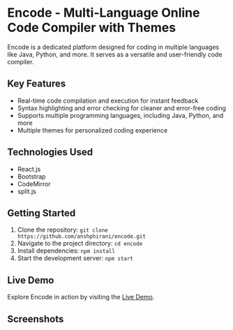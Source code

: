 # Encode - Multi-Language Online Code Compiler with Themes

Encode is a dedicated platform designed for coding in multiple languages like Java, Python, and more. It serves as a versatile and user-friendly code compiler.

## Key Features

- Real-time code compilation and execution for instant feedback
- Syntax highlighting and error checking for cleaner and error-free coding
- Supports multiple programming languages, including Java, Python, and more
- Multiple themes for personalized coding experience

## Technologies Used

- React.js
- Bootstrap
- CodeMirror
- split.js

## Getting Started

1. Clone the repository: `git clone https://github.com/anshphirani/encode.git`
2. Navigate to the project directory: `cd encode`
3. Install dependencies: `npm install`
4. Start the development server: `npm start`

## Live Demo

Explore Encode in action by visiting the [Live Demo](https://anshphirani.github.io/encode/).

## Screenshots


